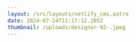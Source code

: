 ```yaml
---
layout: /src/layouts/netlify_cms.astro
date: 2024-07-24T11:17:12.205Z
thumbnail: /uploads/designer-92-.jpeg
---
```

